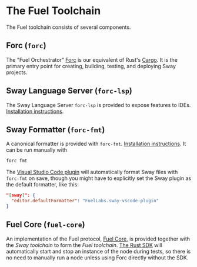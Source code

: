 # The Fuel Toolchain

The Fuel toolchain consists of several components.

## Forc (`forc`)

The "Fuel Orchestrator" [Forc](https://github.com/FuelLabs/sway/tree/master/forc) is our equivalent of Rust's [Cargo](https://doc.rust-lang.org/cargo/). It is the primary entry point for creating, building, testing, and deploying Sway projects.

## Sway Language Server (`forc-lsp`)

The Sway Language Server `forc-lsp` is provided to expose features to IDEs. [Installation instructions](../lsp/installation.md).

## Sway Formatter (`forc-fmt`)

A canonical formatter is provided with `forc-fmt`. [Installation instructions](./getting_started.md). It can be run manually with

```sh
forc fmt
```

The [Visual Studio Code plugin](https://marketplace.visualstudio.com/items?itemName=FuelLabs.sway-vscode-plugin) will
automatically format Sway files with `forc-fmt` on save, though you might have to explicitly set the Sway plugin as the
default formatter, like this:

```json
"[sway]": {
  "editor.defaultFormatter": "FuelLabs.sway-vscode-plugin"
}
```

## Fuel Core (`fuel-core`)

An implementation of the Fuel protocol, [Fuel Core](https://github.com/FuelLabs/fuel-core), is provided together with the _Sway toolchain_ to form the _Fuel toolchain_. [The Rust SDK](https://github.com/FuelLabs/fuels-rs) will automatically start and stop an instance of the node during tests, so there is no need to manually run a node unless using Forc directly without the SDK.
